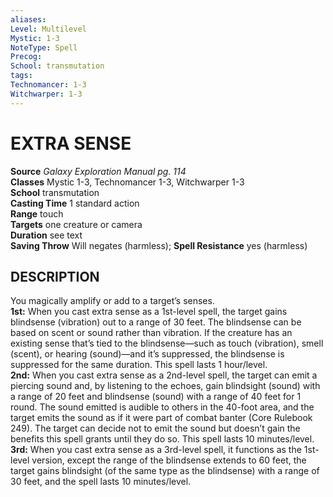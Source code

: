 ```yaml
---
aliases: 
Level: Multilevel
Mystic: 1-3
NoteType: Spell
Precog: 
School: transmutation 
tags: 
Technomancer: 1-3
Witchwarper: 1-3
---
```

# EXTRA SENSE

**Source** _Galaxy Exploration Manual pg. 114_  
**Classes** Mystic 1-3, Technomancer 1-3, Witchwarper 1-3  
**School** transmutation  
**Casting Time** 1 standard action  
**Range** touch  
**Targets** one creature or camera  
**Duration** see text  
**Saving Throw** Will negates (harmless); **Spell Resistance** yes (harmless)

## DESCRIPTION

You magically amplify or add to a target’s senses.  
**1st:** When you cast extra sense as a 1st-level spell, the target gains blindsense (vibration) out to a range of 30 feet. The blindsense can be based on scent or sound rather than vibration. If the creature has an existing sense that’s tied to the blindsense—such as touch (vibration), smell (scent), or hearing (sound)—and it’s suppressed, the blindsense is suppressed for the same duration. This spell lasts 1 hour/level.  
**2nd:** When you cast extra sense as a 2nd-level spell, the target can emit a piercing sound and, by listening to the echoes, gain blindsight (sound) with a range of 20 feet and blindsense (sound) with a range of 40 feet for 1 round. The sound emitted is audible to others in the 40-foot area, and the target emits the sound as if it were part of combat banter (Core Rulebook 249). The target can decide not to emit the sound but doesn’t gain the benefits this spell grants until they do so. This spell lasts 10 minutes/level.  
**3rd:** When you cast extra sense as a 3rd-level spell, it functions as the 1st-level version, except the range of the blindsense extends to 60 feet, the target gains blindsight (of the same type as the blindsense) with a range of 30 feet, and the spell lasts 10 minutes/level.